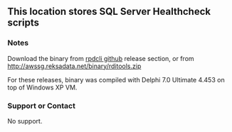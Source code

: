 ## This location stores SQL Server Healthcheck scripts

### Notes

Download the binary from [rpdcli github](https://github.com/syuaip/rpdcli) release section, or from http://awssg.reksadata.net/binary/rditools.zip

For these releases, binary was compiled with Delphi 7.0 Ultimate 4.453 on top of Windows XP VM.

### Support or Contact

No support.

